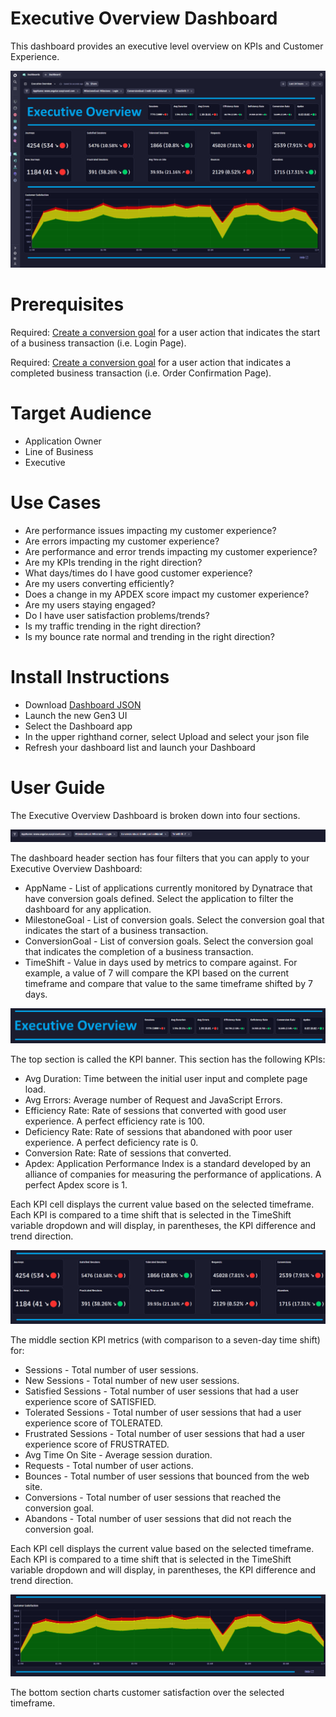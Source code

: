 # Executive Overview Dashboard
This dashboard provides an executive level overview on KPIs and Customer Experience.

![Executive Overview Dashboard](ExecutiveOverview.png)

# Prerequisites

Required: [Create a conversion goal](https://www.dynatrace.com/support/help/platform-modules/digital-experience/web-applications/analyze-and-use/define-conversion-goals) for a user action that indicates the start of a business transaction (i.e. Login Page).

Required: [Create a conversion goal](https://www.dynatrace.com/support/help/platform-modules/digital-experience/web-applications/analyze-and-use/define-conversion-goals) for a user action that indicates a completed business transaction (i.e. Order Confirmation Page).

# Target Audience

- Application Owner
- Line of Business
- Executive

# Use Cases

- Are performance issues impacting my customer experience?
- Are errors impacting my customer experience?
- Are performance and error trends impacting my customer experience?
- Are my KPIs trending in the right direction?
- What days/times do I have good customer experience?
- Are my users converting efficiently? 
- Does a change in my APDEX score impact my customer experience?
- Are my users staying engaged?
- Do I have user satisfaction problems/trends?
- Is my traffic trending in the right direction?
- Is my bounce rate normal and trending in the right direction?

# Install Instructions

- Download [Dashboard JSON](https://github.com/TechShady/Dynatrace-Dashboards-Gen3/blob/main/Executive%20Overview.json)
- Launch the new Gen3 UI
- Select the Dashboard app
- In the upper righthand corner, select Upload and select your json file
- Refresh your dashboard list and launch your Dashboard

# User Guide

The Executive Overview Dashboard is broken down into four sections.

![Executive Overview Dashboard](ExecutiveOverview-0.png)

The dashboard header section has four filters that you can apply to your Executive Overview Dashboard:
- AppName - List of applications currently monitored by Dynatrace that have conversion goals defined. Select the application to filter the dashboard for any application. 
- MilestoneGoal - List of conversion goals. Select the conversion goal that indicates the start of a business transaction.
- ConversionGoal - List of conversion goals. Select the conversion goal that indicates the completion of a business transaction.
- TimeShift - Value in days used by metrics to compare against. For example, a value of 7 will compare the KPI based on the current timeframe and compare that value to the same timeframe shifted by 7 days.

![Executive Overview Dashboard](ExecutiveOverview-1.png)

The top section is called the KPI banner. This section has the following KPIs:
- Avg Duration: Time between the initial user input and complete page load.
- Avg Errors: Average number of Request and JavaScript Errors.
- Efficiency Rate: Rate of sessions that converted with good user experience. A perfect efficiency rate is 100.
- Deficiency Rate: Rate of sessions that abandoned with poor user experience. A perfect deficiency rate is 0.
- Conversion Rate: Rate of sessions that converted.
- Apdex: Application Performance Index is a standard developed by an alliance of companies for measuring the performance of applications. A perfect Apdex score is 1.

Each KPI cell displays the current value based on the selected timeframe. Each KPI is compared to a time shift that is selected in the TimeShift variable dropdown and will display, in parentheses, the KPI difference and trend direction.

![Executive Overview Dashboard](ExecutiveOverview-2.png)

The middle section KPI metrics (with comparison to a seven-day time shift) for: 
- Sessions - Total number of user sessions.
- New Sessions - Total number of new user sessions.
- Satisfied Sessions - Total number of user sessions that had a user experience score of SATISFIED.
- Tolerated Sessions - Total number of user sessions that had a user experience score of TOLERATED.
- Frustrated Sessions - Total number of user sessions that had a user experience score of FRUSTRATED.
- Avg Time On Site - Average session duration.
- Requests - Total number of user actions.
- Bounces - Total number of user sessions that bounced from the web site.
- Conversions - Total number of user sessions that reached the conversion goal.
- Abandons - Total number of user sessions that did not reach the conversion goal.

Each KPI cell displays the current value based on the selected timeframe. Each KPI is compared to a time shift that is selected in the TimeShift variable dropdown and will display, in parentheses, the KPI difference and trend direction.

![Executive Overview Dashboard](ExecutiveOverview-3.png)

The bottom section charts customer satisfaction over the selected timeframe.
